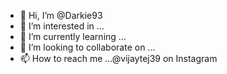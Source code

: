 - 👋 Hi, I’m @Darkie93
- 👀 I’m interested in ...
- 🌱 I’m currently learning ...
- 💞️ I’m looking to collaborate on ...
- 📫 How to reach me ...@vijaytej39 on Instagram 

<!---
Darkie93/Darkie93 is a ✨ special ✨ repository because its `README.md` (this file) appears on your GitHub profile.
You can click the Preview link to take a look at your changes.
--->
